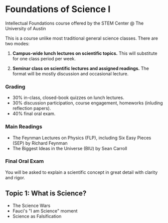 # Foundations of Science I

Intellectual Foundations course offered by the STEM Center @ The University of Austin

This is a course unlike most traditional general science classes.  There are two modes:

1. **Campus-wide lunch lectures on scientific topics.** This will substitute for one class period per week.

2. **Seminar class on scientific lectures and assigned readings.** The format will be mostly discussion and occasional lecture.

### Grading

- 30% in-class, closed-book quizzes on lunch lectures.
- 30% discussion participation, course engagement, homeworks (inluding reflection papers).
- 40% final oral exam.

### Main Readings

- The Feynman Lectures on Physics (FLP), including Six Easy Pieces (SEP) by Richard Feynman
- The Biggest Ideas in the Universe (BIU) by Sean Carroll

### Final Oral Exam

You will be asked to explain a scientific concept in great detail with clarity and rigor.

## Topic 1: What is Science?

- The Science Wars
- Fauci's "I am Science" moment
- Science as Falsification

